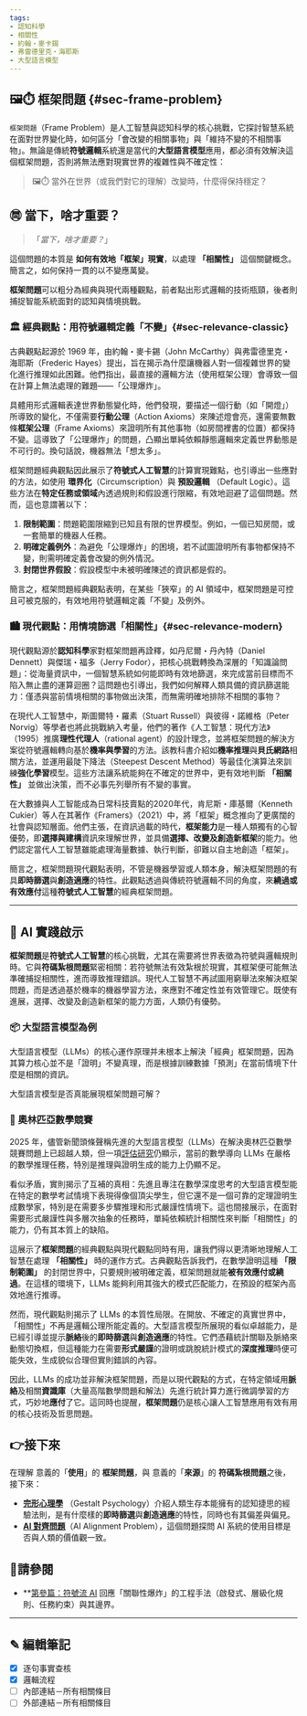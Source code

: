 ```yaml
---
tags:
- 認知科學
- 相關性
- 約翰・麥卡錫
- 弗雷德里克・海耶斯
- 大型語言模型
---
```

## 🖼️⏱️ 框架問題 {#sec-frame-problem}

`框架問題`（Frame Problem）是人工智慧與認知科學的核心挑戰，它探討智慧系統在面對世界變化時，如何區分「會改變的相關事物」與「維持不變的不相關事物」。無論是傳統**符號邏輯**系統還是當代的**大型語言模型**應用，都必須有效解決這個框架問題，否則將無法應對現實世界的複雜性與不確定性：

> 🖼️⏱️ 當外在世界（或我們對它的理解）改變時，什麼得保持穩定？

## ㉄ 當下，啥才重要？

> 「_當下，啥才重要？_」　

這個問題的本質是 **如何有效地「框架」現實**，以處理 **「相關性」** 這個關鍵概念。簡言之，如何保持一貫的以不變應萬變。

**框架問題**可以粗分為經典與現代兩種觀點，前者點出形式邏輯的技術瓶頸，後者則捕捉智能系統面對的認知與情境挑戰。

### 🏛️ 經典觀點：用符號邏輯定義「不變」{#sec-relevance-classic} 

古典觀點起源於 1969 年，由約翰・麥卡錫（John McCarthy）與弗雷德里克・海耶斯（Frederic Hayes）提出，旨在揭示為什麼讓機器人對一個複雜世界的變化進行推理如此困難。他們指出，最直接的邏輯方法（使用框架公理）會導致一個在計算上無法處理的難題——「公理爆炸」。

具體用形式邏輯表達世界動態變化時，他們發現，要描述一個行動（如「開燈」）所導致的變化，不僅需要**行動公理**（Action Axioms）來陳述燈會亮，還需要無數條**框架公理**（Frame Axioms）來證明所有其他事物（如房間裡書的位置）都保持不變。這導致了「公理爆炸」的問題，凸顯出單純依賴靜態邏輯來定義世界動態是不可行的。換句話說，機器無法「想太多」。

框架問題經典觀點因此展示了**符號式人工智慧**的計算實現難點，也引導出一些應對的方法，如使用 **環界化**（Circumscription）與 **預設邏輯** （Default Logic）。這些方法在**特定任務或領域**內透過規則和假設進行限縮，有效地迴避了這個問題。然而，這也意謂著以下：

1. **限制範圍**：問題範圍限縮到已知且有限的世界模型。例如，一個已知房間，或一套簡單的機器人任務。
2. **明確定義例外**：為避免「公理爆炸」的困境，若不試圖證明所有事物都保持不變，則需明確定義會改變的例外情況。
3. **封閉世界假設**：假設模型中未被明確陳述的資訊都是假的。

簡言之，框架問題經典觀點表明，在某些「狹窄」的 AI 領域中，框架問題是可控且可被克服的，有效地用符號邏輯定義「不變」及例外。

### 🏙️ 現代觀點：用情境篩選「相關性」{#sec-relevance-modern} 

現代觀點源於**認知科學**家對框架問題再詮釋，如丹尼爾・丹內特（Daniel Dennett）與傑瑞・福多（Jerry Fodor），把核心挑戰轉換為深層的「知識論問題」：從海量資訊中，一個智慧系統如何能即時有效地篩選，來完成當前目標而不陷入無止盡的運算迴圈？這問題也引導出，我們如何解釋人類具備的資訊篩選能力：僅憑與當前情境相關的事物做出決策，而無需明確地排除不相關的事物？

在現代人工智慧中，斯圖爾特・羅素（Stuart Russell）與彼得・諾維格（Peter Norvig）等學者也將此挑戰納入考量，他們的著作《人工智慧：現代方法》（1995）推廣**理性代理人**（rational agent）的設計理念，並將框架問題的解決方案從符號邏輯轉向基於**機率與學習**的方法。該教科書介紹如**機率推理**與**貝氏網路**相關方法，並運用最陡下降法（Steepest Descent Method）等最佳化演算法來訓練**強化學習**模型。這些方法讓系統能夠在不確定的世界中，更有效地判斷 **「相關性」** 並做出決策，而不必事先列舉所有不變的事實。

在大數據與人工智能成為日常科技賣點的2020年代，肯尼斯・庫基爾（Kenneth Cukier）等人在其著作《Framers》（2021）中，將「框架」概念推向了更廣闊的社會與認知層面。他們主張，在資訊過載的時代，**框架能力**是一種人類獨有的心智優勢，即**選擇與建構**資訊來理解世界，並具備**選擇、改變及創造新框架**的能力。他們認定當代人工智慧雖能處理海量數據、執行判斷，卻難以自主地創造「框架」。

簡言之，框架問題現代觀點表明，不管是機器學習或人類本身，解決框架問題的有具**即時篩選**與**創造適應**的特性。此觀點透過與傳統符號邏輯不同的角度，來**繞過或有效應付**這種**符號式人工智慧**的經典框架問題。

---
## 📌 AI 實踐啟示

**框架問題**是**符號式人工智慧**的核心挑戰，尤其在需要將世界表徵為符號與邏輯規則時。它與**符碼紮根問題**緊密相關：若符號無法有效紮根於現實，其框架便可能無法準確捕捉相關性，進而導致推理錯誤。現代人工智慧不再試圖用窮舉法來解決框架問題，而是透過基於機率的機器學習方法，來應對不確定性並有效管理它。既使有進展，選擇、改變及創造新框架的能力方面，人類仍有優勢。

### 📦 大型語言模型為例

大型語言模型（LLMs）的核心運作原理并未根本上解決「經典」框架問題，因為其算力核心並不是「證明」不變真理，而是根據訓練數據「預測」在當前情境下什麼是相關的資訊。

大型語言模型是否真能展現框架問題可解？

### 🥇 奧林匹亞數學競賽

2025 年，儘管新聞頭條聲稱先進的大型語言模型（LLMs）在解決奧林匹亞數學競賽問題上已超越人類，但一項[評估研究](https://arxiv.org/abs/2503.21934)仍顯示，當前的數學導向 LLMs 在嚴格的數學推理任務，特別是推理與證明生成的能力上仍顯不足。

看似矛盾，實則揭示了互補的真相：先進且專注在數學深度思考的大型語言模型能在特定的數學考試情境下表現得像個頂尖學生，但它還不是一個可靠的定理證明生成數學家，特別是在需要多步驟推理和形式嚴謹性情境下。這也間接展示，在面對需要形式嚴謹性與多層次抽象的任務時，單純依賴統計相關性來判斷「相關性」的能力，仍有其本質上的缺陷。

這展示了**框架問題**的經典觀點與現代觀點同時有用，讓我們得以更清晰地理解人工智慧在處理 **「相關性」** 時的運作方式。古典觀點告訴我們，在數學證明這種 **「限制範圍」** 的封閉世界中，只要規則被明確定義，框架問題就能**被有效應付或繞過**。在這樣的環境下，LLMs 能夠利用其強大的模式匹配能力，在預設的框架內高效地進行推導。

然而，現代觀點則揭示了 LLMs 的本質性局限。在開放、不確定的真實世界中，「相關性」不再是邏輯公理所能定義的。大型語言模型所展現的看似卓越能力，是已經引導並提示**脈絡**後的**即時篩選**與**創造適應**的特性。它們憑藉統計關聯及脈絡來動態切換框，但這種能力在需要**形式嚴謹**的證明或跳脫統計模式的**深度推理**時便可能失效，生成貌似合理但實則錯誤的內容。

因此，LLMs 的成功並非解決框架問題，而是以現代觀點的方式，在特定領域用**脈絡**及相關**資識庫**（大量高階數學問題和解法）先進行統計算力進行微調學習的方式，巧妙地**應付**了它。這同時也提醒，**框架問題**仍是核心讓人工智慧應用有效有用的核心技術及哲思問題。

## 👉接下來

在理解 意義的「**使用**」的 **框架問題**，與 意義的「**來源**」的 **符碼紮根問題**之後， 接下來：
* **[完形心理學](01-05-Gestalt_Psychology.zh-hant)** （Gestalt Psychology）介紹人類生存本能擁有的認知捷思的經驗法則，是有什麼樣的**即時篩選**與**創造適應**的特性，同時也有其偏差與偏見。
* **[AI 對齊問題](05-02-AI_alignment.zh-hant)**（AI Alignment Problem），這個問題探問 AI 系統的使用目標是否與人類的價值觀一致。
## 🪸請參閱

  - **[第參篇：符號流 AI](03----symbolic_ai.zh-hant) 回應「關聯性爆炸」的工程手法（啟發式、層級化規則、任務約束）與其邊界。

***

## ✎ 編輯筆記

- [x] 逐句事實查核 
- [x] 邏輯流程
- [ ] 內部連結－所有相關條目
- [ ] 外部連結－所有相關條目
